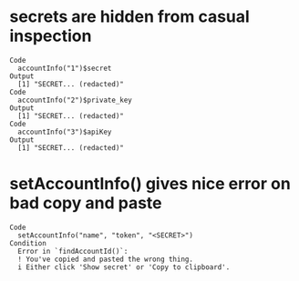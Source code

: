 # secrets are hidden from casual inspection

    Code
      accountInfo("1")$secret
    Output
      [1] "SECRET... (redacted)"
    Code
      accountInfo("2")$private_key
    Output
      [1] "SECRET... (redacted)"
    Code
      accountInfo("3")$apiKey
    Output
      [1] "SECRET... (redacted)"

# setAccountInfo() gives nice error on bad copy and paste

    Code
      setAccountInfo("name", "token", "<SECRET>")
    Condition
      Error in `findAccountId()`:
      ! You've copied and pasted the wrong thing.
      i Either click 'Show secret' or 'Copy to clipboard'.

